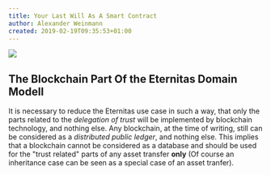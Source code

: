 ```yaml
---
title: Your Last Will As A Smart Contract
author: Alexander Weinmann
created: 2019-02-19T09:35:53+01:00
---
```


![](http://data.lyrx.de/images/Eternitas.png)


## The Blockchain Part Of the Eternitas Domain Modell ##

It is necessary to reduce the Eternitas use case in such a way, that only
the parts related to the *delegation of trust* will be implemented
by blockchain technology, and nothing else. Any blockchain, at the time of
writing, still can be considered as a *distributed public ledger*, and nothing
else. This implies that a blockchain cannot be considered as a database and
should be used for the "trust related" parts of any asset transfer **only** 
(Of course an inheritance case can be seen as a special case of an asset
tranfer).






